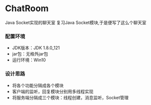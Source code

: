 # ChatRoom
Java Socket实现的聊天室
复习Java Socket模块,于是便写了这么个聊天室

### 配置环境
- JDK版本：JDK 1.8.0_121
- jar包：无格外jar包
- 运行环境：Win10

### 设计思路
- 将各个功能分隔成各个模块
- 客户端的监听，回复模块分别用多线程实现
- 将服务端分隔成三个模块：线程创建，消息监听，Socket管理
